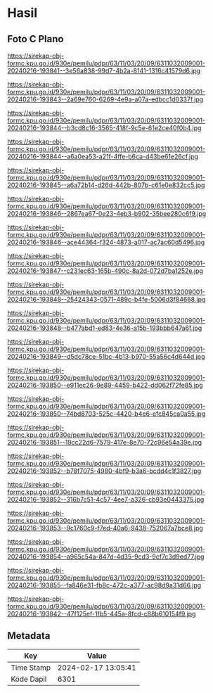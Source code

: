 # Hasil

## Foto C Plano

https://sirekap-obj-formc.kpu.go.id/930e/pemilu/pdpr/63/11/03/20/09/6311032009001-20240216-193841--3e56a838-99d7-4b2a-8141-1316c41579d6.jpg

https://sirekap-obj-formc.kpu.go.id/930e/pemilu/pdpr/63/11/03/20/09/6311032009001-20240216-193843--2a69e760-6269-4e9a-a07a-edbcc1d0337f.jpg

https://sirekap-obj-formc.kpu.go.id/930e/pemilu/pdpr/63/11/03/20/09/6311032009001-20240216-193844--b3cd8c16-3565-418f-9c5e-61e2ce40f0b4.jpg

https://sirekap-obj-formc.kpu.go.id/930e/pemilu/pdpr/63/11/03/20/09/6311032009001-20240216-193844--a6a0ea53-a21f-4ffe-b6ca-d43be61e26cf.jpg

https://sirekap-obj-formc.kpu.go.id/930e/pemilu/pdpr/63/11/03/20/09/6311032009001-20240216-193845--a6a72b14-d26d-442b-807b-c61e0e832cc5.jpg

https://sirekap-obj-formc.kpu.go.id/930e/pemilu/pdpr/63/11/03/20/09/6311032009001-20240216-193846--2867ea67-0e23-4eb3-b902-35bee280c6f9.jpg

https://sirekap-obj-formc.kpu.go.id/930e/pemilu/pdpr/63/11/03/20/09/6311032009001-20240216-193846--ace44364-f324-4873-a017-ac7ac60d5496.jpg

https://sirekap-obj-formc.kpu.go.id/930e/pemilu/pdpr/63/11/03/20/09/6311032009001-20240216-193847--c231ec63-165b-490c-8a2d-072d7ba1252e.jpg

https://sirekap-obj-formc.kpu.go.id/930e/pemilu/pdpr/63/11/03/20/09/6311032009001-20240216-193848--25424343-0571-489c-b4fe-5006d3f84668.jpg

https://sirekap-obj-formc.kpu.go.id/930e/pemilu/pdpr/63/11/03/20/09/6311032009001-20240216-193848--b477abd1-ed83-4e36-a15b-193bbb647a6f.jpg

https://sirekap-obj-formc.kpu.go.id/930e/pemilu/pdpr/63/11/03/20/09/6311032009001-20240216-193849--d5dc78ce-51bc-4b13-b970-55a56c4d644d.jpg

https://sirekap-obj-formc.kpu.go.id/930e/pemilu/pdpr/63/11/03/20/09/6311032009001-20240216-193850--e911ec26-9e89-4459-b422-dd062f72fe85.jpg

https://sirekap-obj-formc.kpu.go.id/930e/pemilu/pdpr/63/11/03/20/09/6311032009001-20240216-193850--74bd8703-525c-4420-b4e6-efc845ca0a55.jpg

https://sirekap-obj-formc.kpu.go.id/930e/pemilu/pdpr/63/11/03/20/09/6311032009001-20240216-193851--19cc22d6-7579-417e-8e70-72c96e54a39e.jpg

https://sirekap-obj-formc.kpu.go.id/930e/pemilu/pdpr/63/11/03/20/09/6311032009001-20240216-193852--b78f7075-4980-4bf9-b3a6-bcdd4c1f3827.jpg

https://sirekap-obj-formc.kpu.go.id/930e/pemilu/pdpr/63/11/03/20/09/6311032009001-20240216-193852--316b7c51-4c57-4ee7-a326-cb93e0443375.jpg

https://sirekap-obj-formc.kpu.go.id/930e/pemilu/pdpr/63/11/03/20/09/6311032009001-20240216-193853--9c1760c9-f7ed-40a6-9438-752067a7bce8.jpg

https://sirekap-obj-formc.kpu.go.id/930e/pemilu/pdpr/63/11/03/20/09/6311032009001-20240216-193854--a965c54a-847d-4d35-9cd3-9cf7c3d9ed77.jpg

https://sirekap-obj-formc.kpu.go.id/930e/pemilu/pdpr/63/11/03/20/09/6311032009001-20240216-193855--fa846e31-fb8c-472c-a377-ac98d9a31d66.jpg

https://sirekap-obj-formc.kpu.go.id/930e/pemilu/pdpr/63/11/03/20/09/6311032009001-20240216-193842--47f125ef-1fb5-445a-8fcd-c88b610154f9.jpg


## Metadata

| Key        | Value               |
| ---------- | ------------------- |
| Time Stamp | 2024-02-17 13:05:41 |
| Kode Dapil | 6301                |



